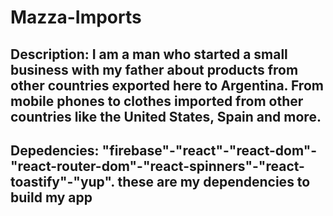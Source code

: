 # Mazza-Imports

## Description: I am a man who started a small business with my father about products from other countries exported here to Argentina. From mobile phones to clothes imported from other countries like the United States, Spain and more.


## Depedencies: "firebase"-"react"-"react-dom"-"react-router-dom"-"react-spinners"-"react-toastify"-"yup". these are my dependencies to build my app